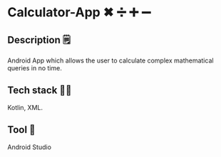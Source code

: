 # Calculator-App ✖ ➗ ➕ ➖ 

## Description 🗒️
Android App which allows the user to calculate complex mathematical queries in no time.  

## Tech stack 👨‍💻
Kotlin, XML.

## Tool 📱
Android Studio
